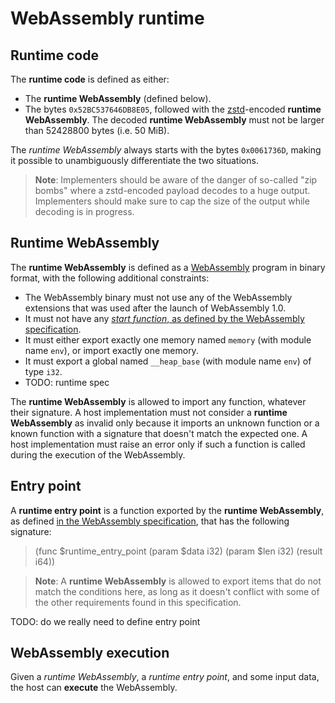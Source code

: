 # WebAssembly runtime

## Runtime code

The **runtime code** is defined as either:

- The **runtime WebAssembly** (defined below).
- The bytes `0x52BC537646DB8E05`, followed with the [zstd](https://datatracker.ietf.org/doc/html/rfc8878)-encoded **runtime WebAssembly**. The decoded **runtime WebAssembly** must not be larger than 52428800 bytes (i.e. 50 MiB).

The *runtime WebAssembly* always starts with the bytes `0x0061736D`, making it possible to unambiguously differentiate the two situations.

> **Note**: Implementers should be aware of the danger of so-called "zip bombs" where a zstd-encoded payload decodes to a huge output. Implementers should make sure to cap the size of the output while decoding is in progress.

## Runtime WebAssembly

The **runtime WebAssembly** is defined as a [WebAssembly](https://webassembly.github.io/spec/) program in binary format, with the following additional constraints:

- The WebAssembly binary must not use any of the WebAssembly extensions that was used after the launch of WebAssembly 1.0.
- It must not have any [*start function*, as defined by the WebAssembly specification](https://webassembly.github.io/spec/core/bikeshed/#start-function%E2%91%A0).
- It must either export exactly one memory named `memory` (with module name `env`), or import exactly one memory.
- It must export a global named `__heap_base` (with module name `env`) of type `i32`.
- TODO: runtime spec

The **runtime WebAssembly** is allowed to import any function, whatever their signature. A host implementation must not consider a **runtime WebAssembly** as invalid only because it imports an unknown function or a known function with a signature that doesn't match the expected one. A host implementation must raise an error only if such a function is called during the execution of the WebAssembly.

## Entry point

A **runtime entry point** is a function exported by the **runtime WebAssembly**, as defined [in the WebAssembly specification](https://webassembly.github.io/spec/core/bikeshed/#exports%E2%91%A0), that has the following signature:

> (func $runtime_entry_point (param $data i32) (param $len i32) (result i64))

> **Note**: A **runtime WebAssembly** is allowed to export items that do not match the conditions here, as long as it doesn't conflict with some of the other requirements found in this specification.

TODO: do we really need to define entry point

## WebAssembly execution

Given a *runtime WebAssembly*, a *runtime entry point*, and some input data, the host can **execute** the WebAssembly.
